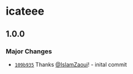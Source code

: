 # icateee

## 1.0.0

### Major Changes

- [`109b935`](https://github.com/KarimBenn22/icateee/commit/109b935928690bf8105dbcbfbdb334f81278eef8) Thanks [@IslamZaoui](https://github.com/IslamZaoui)! - inital commit

